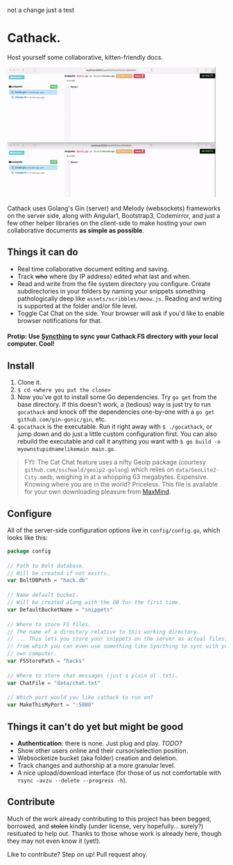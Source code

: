 not a change just a test
# Cathack.
Host yourself some collaborative, kitten-friendly docs.

![example gif](assets/cathack.gif)

Cathack uses Golang's Gin (server) and Melody (websockets) frameworks on the server side, along with Angular1, Bootstrap3, Codemirror, and just a few other helper libraries on the client-side to make hosting your own collaborative documents __as simple as possible__.

## Things it can do
- Real time collaborative document editing and saving.
- Track ~~who~~ where (by IP address) edited what last and when.
- Read and write from the file system directory you configure. Create subdirectories in your folders by naming your snippets something pathologically deep like `assets/scribbles/meow.js`. Reading and writing is supported at the folder and/or file level.
- Toggle Cat Chat on the side. Your browser will ask if you'd like to enable  browser notifications for that.

#### Protip: Use [Syncthing](https://syncthing.net) to sync your Cathack FS directory with your local computer. Cool!

## Install
1. Clone it.
2. `$ cd <where you put the clone>`
3. Now you've got to install some Go dependencies. Try `go get` from the base directory. If this doesn't work, a (tedious) way is just try to run `gocathack` and knock off the dependencies one-by-one with a `go get github.com/gin-gonic/gin`, etc.
3. `gocathack` is the executable. Run it right away with `$ ./gocathack`, or jump down and do just a little custom configuration first. You can also rebuild the executable and call it anything you want with `$ go build -o myownstupidnamelikemain main.go`.

> FYI: The Cat Chat feature uses a nifty GeoIp package (courtesy `github.com/oschwald/geoip2-golang`) which relies on `data/GeoLite2-City.mmdb`, weighing in at a whopping 63 megabytes. Expensive. Knowing where you are in the world? Priceless. This file is available for your own downloading pleasure from [MaxMind](https://dev.maxmind.com/geoip/geoip2/geolite2/).

## Configure
All of the server-side configuration options live in `config/config.go`, which looks like this:
```go
package config

// Path to Bolt database.
// Will be created if not exists.
var BoltDBPath = "hack.db"

// Name default bucket.
// Will be created along with the DB for the first time.
var DefaultBucketName = "snippets"

// Where to store FS files.
// The name of a directory relative to this working directory.
// ... This lets you store your snippets on the server as actual files,
// from which you can even use something like Syncthing to sync with your
// own computer.
var FSStorePath = "hacks"

// Where to store chat messages (just a plain ol .txt).
var ChatFile = "data/chat.txt"

// Which port would you like cathack to run on?
var MakeThisMyPort = ":5000"

```

## Things it can't do yet but might be good
- __Authentication__: there is none. Just plug and play. _TODO?_
- Show other users online and their cursor/selection position.
- Websocketize bucket (aka folder) creation and deletion.
- Track changes and authorship at a more granular level.
- A nice upload/download interface (for those of us not comfortable with `rsync -avzu --delete --progress -h`).

## Contribute
Much of the work already contributing to this project has been begged, borrowed, and ~~stolen~~ kindly (under license, very hopefully... surely?) resituated to help out. Thanks to those whose work is already here, though they may not even know it (yet!).

Like to contribute? Step on up! Pull request ahoy.


